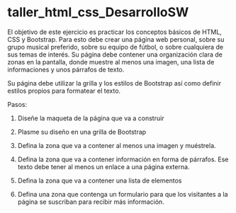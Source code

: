 # taller_html_css_DesarrolloSW
El objetivo de este ejercicio es practicar los conceptos básicos de HTML, CSS y Bootstrap. Para esto debe crear una página web personal, sobre su grupo musical preferido, sobre su equipo de fútbol, o sobre cualquiera de sus temas de interés. Su página debe contener una organización clara de zonas en la pantalla, donde muestre al menos una imagen, una lista de informaciones y unos párrafos de texto.

Su página debe utilizar la grilla y los estilos de Bootstrap así como definir estilos propios para formatear el texto.

Pasos:

1. Diseñe la maqueta de la página que va a construir

2. Plasme su diseño en una grilla de Bootstrap

3. Defina la zona que va a contener al menos una imagen y muéstrela.

4. Defina la zona que va a contener información en forma de párrafos. Ese texto debe tener al menos un enlace a una página externa.

5. Defina la zona que va a contener una lista de elementos

6. Defina una zona que contenga un formulario para que los visitantes a la página se suscriban para recibir más información.
